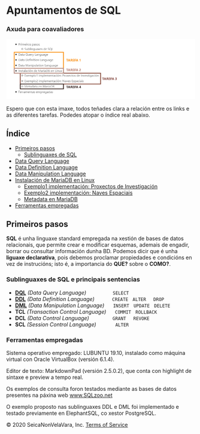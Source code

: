 # Apuntamentos de SQL

### Axuda para coavaliadores

![help](/img/help.png)

Espero que con esta imaxe, todos teñades clara a relación entre os links e as diferentes tarefas. Podedes atopar o índice real abaixo.

## Índice

- [Primeiros pasos](#primeiros-pasos)
  - [Sublinguaxes de SQL](#sublinguaxes-de-SQL-e-principais-sentencias)
- [Data Query Language](DQL.md)
- [Data Definition Language](DDL.md)
- [Data Manipulation Language](DML.md)
- [Instalación de MariaDB en Linux](instalacionMariaDB.md)
  - [Exemplo1 implementación: Proxectos de Investigación](exemplo1_MariaDB.md)
  - [Exemplo2 implementación: Naves Espaciais](exemplo2_MariaDB.md)
  - [Metadata en MariaDB](metadata_MariaDB.md)
- [Ferramentas empregadas](#ferramentas-empregadas)

## Primeiros pasos

**SQL** é unha linguaxe standard empregada na xestión de bases de datos relacionais, que permite crear e modificar esquemas, ademais de engadir, borrar ou consultar información dunha BD. Podemos dicir que é unha **liguaxe declarativa**, pois debemos proclamar propiedades e condicións en vez de instrucións; isto é, a importancia do **QUE?** sobre o **COMO?**.

### Sublinguaxes de SQL e principais sentencias

- [**DQL**](DQL.md) *(Data Query Language)* &nbsp;&nbsp;&nbsp;&nbsp;&nbsp;&nbsp;&nbsp;&nbsp;&nbsp;&nbsp;&nbsp;&nbsp;&nbsp;&nbsp;&nbsp;&nbsp; ```SELECT```
- [**DDL**](DDL.md) *(Data Definition Language)* &nbsp;&nbsp;&nbsp;&nbsp;&nbsp;&nbsp;&nbsp;&nbsp;&nbsp;&nbsp; ```CREATE``` &nbsp; ```ALTER``` &nbsp;&nbsp;&nbsp; ```DROP```
- [**DML**](DML.md) *(Data Manipulation Language)* &nbsp;&nbsp;&nbsp;&nbsp; ```INSERT``` &nbsp; ```UPDATE``` &nbsp; ```DELETE```
- **TCL** *(Transaction Control Language)* &nbsp;&nbsp;&nbsp;&nbsp; ```COMMIT``` &nbsp; ```ROLLBACK```
- **DCL** *(Data Control Language)* &nbsp;&nbsp;&nbsp;&nbsp;&nbsp;&nbsp;&nbsp;&nbsp;&nbsp;&nbsp;&nbsp;&nbsp;&nbsp;&nbsp; ```GRANT``` &nbsp;&nbsp;&nbsp; ```REVOKE```
- **SCL** *(Session Control Language)* &nbsp;&nbsp;&nbsp;&nbsp;&nbsp;&nbsp;&nbsp;&nbsp;&nbsp;&nbsp;&nbsp; ```ALTER```

### Ferramentas empregadas

Sistema operativo empregado: LUBUNTU 19.10, instalado como máquina virtual con Oracle VirtualBox (versión 6.1.4).

Editor de texto: MarkdownPad (versión 2.5.0.2), que conta con highlight de sintaxe e preview a tempo real.

Os exemplos de consulta foron testados mediante as bases de datos presentes na páxina web www.SQLzoo.net

O exemplo proposto nas sublinguaxes DDL e DML foi implementado e testado previamente en ElephantSQL, co xestor PostgreSQL.


© 2020 SeicaNonVelaVara, Inc. [Terms of Service](https://youtu.be/dQw4w9WgXcQ)
